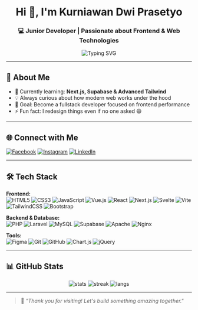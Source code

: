 <h1 align="center">Hi 👋, I'm Kurniawan Dwi Prasetyo</h1>
<h3 align="center">💻 Junior Developer | Passionate about Frontend & Web Technologies</h3>

<p align="center">
  <img src="https://readme-typing-svg.herokuapp.com?font=Fira+Code&duration=3000&pause=1000&color=F76C6C&center=true&vCenter=true&multiline=true&width=435&lines=Welcome+to+my+GitHub!🚀;" alt="Typing SVG" />
</p>

---

## 🚀 About Me

- 🌱 Currently learning: **Next.js, Supabase & Advanced Tailwind**
- 💡 Always curious about how modern web works under the hood
- 🎯 Goal: Become a fullstack developer focused on frontend performance
- ⚡ Fun fact: I redesign things even if no one asked 😄

---

## 🌐 Connect with Me

[![Facebook](https://img.shields.io/badge/Facebook-1877F2?style=for-the-badge&logo=facebook&logoColor=white)](https://facebook.com/kurniawandwiprass)
[![Instagram](https://img.shields.io/badge/Instagram-E4405F?style=for-the-badge&logo=instagram&logoColor=white)](https://instagram.com/kurniawandwipras)
[![LinkedIn](https://img.shields.io/badge/LinkedIn-0A66C2?style=for-the-badge&logo=linkedin&logoColor=white)](https://www.linkedin.com/in/kdpras00/)

---

## 🛠️ Tech Stack

**Frontend:**
<br>
![HTML5](https://img.shields.io/badge/html5-E34F26?style=for-the-badge&logo=html5&logoColor=white)
![CSS3](https://img.shields.io/badge/css3-1572B6?style=for-the-badge&logo=css3&logoColor=white)
![JavaScript](https://img.shields.io/badge/javascript-F7DF1E?style=for-the-badge&logo=javascript&logoColor=black)
![Vue.js](https://img.shields.io/badge/vuejs-35495E?style=for-the-badge&logo=vuedotjs&logoColor=4FC08D)
![React](https://img.shields.io/badge/react-20232A?style=for-the-badge&logo=react&logoColor=61DAFB)
![Next.js](https://img.shields.io/badge/next.js-black?style=for-the-badge&logo=next.js&logoColor=white)
![Svelte](https://img.shields.io/badge/svelte-orange?style=for-the-badge&logo=svelte&logoColor=white)
![Vite](https://img.shields.io/badge/vite-646CFF?style=for-the-badge&logo=vite&logoColor=white)
![TailwindCSS](https://img.shields.io/badge/tailwindcss-38B2AC?style=for-the-badge&logo=tailwind-css&logoColor=white)
![Bootstrap](https://img.shields.io/badge/bootstrap-563D7C?style=for-the-badge&logo=bootstrap&logoColor=white)

**Backend & Database:**
<br>
![PHP](https://img.shields.io/badge/php-777BB4?style=for-the-badge&logo=php&logoColor=white)
![Laravel](https://img.shields.io/badge/laravel-FF2D20?style=for-the-badge&logo=laravel&logoColor=white)
![MySQL](https://img.shields.io/badge/mysql-00f?style=for-the-badge&logo=mysql&logoColor=white)
![Supabase](https://img.shields.io/badge/Supabase-3ECF8E?style=for-the-badge&logo=supabase&logoColor=white)
![Apache](https://img.shields.io/badge/apache-D42029?style=for-the-badge&logo=apache&logoColor=white)
![Nginx](https://img.shields.io/badge/nginx-009639?style=for-the-badge&logo=nginx&logoColor=white)

**Tools:**
<br>
![Figma](https://img.shields.io/badge/figma-F24E1E?style=for-the-badge&logo=figma&logoColor=white)
![Git](https://img.shields.io/badge/git-F05033?style=for-the-badge&logo=git&logoColor=white)
![GitHub](https://img.shields.io/badge/github-121011?style=for-the-badge&logo=github&logoColor=white)
![Chart.js](https://img.shields.io/badge/chart.js-F5788D?style=for-the-badge&logo=chartdotjs&logoColor=white)
![jQuery](https://img.shields.io/badge/jquery-0769AD?style=for-the-badge&logo=jquery&logoColor=white)

---

## 📊 GitHub Stats

<p align="center">
  <img src="https://github-readme-stats.vercel.app/api?username=kdpras00&show_icons=true&theme=tokyonight" alt="stats" />
  <img src="https://github-readme-streak-stats.herokuapp.com/?user=kdpras00&theme=tokyonight" alt="streak" />
  <img src="https://github-readme-stats.vercel.app/api/top-langs/?username=kdpras00&layout=compact&theme=tokyonight" alt="langs" />
</p>

---

> 💬 *"Thank you for visiting! Let's build something amazing together."*


